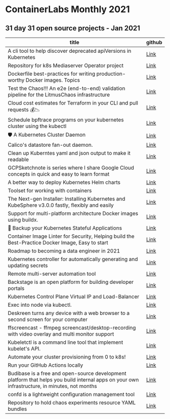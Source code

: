 # ContainerLabs Monthly 2021 

## 31 day 31 open source projects - Jan 2021 



| title                                                                                            	| github                                                  	|
|--------------------------------------------------------------------------------------------------	|---------------------------------------------------------	|
| A cli tool to help discover deprecated apiVersions in Kubernetes                                 	| [Link](https://github.com/FairwindsOps/pluto)                   	|
| Repository for k8s Mediaserver Operator project                                                  	| [Link](https://github.com/kubealex/k8s-mediaserver-operator)    	|
| Dockerfile best-practices for writing production-worthy Docker images. Topics                    	| [Link](https://github.com/hexops/dockerfile)                   	|
| Test the Chaos!!! An e2e (end-to-end) validation pipeline for the LitmusChaos infrastructure     	|[Link](https://github.com/litmuschaos/litmus-e2e)              	|
| Cloud cost estimates for Terraform in your CLI and pull requests  💰📉                             	| [Link](https://github.com/infracost/infracost)                  	|
| Schedule bpftrace programs on your kubernetes cluster using the kubectl                          	| [Link](https://github.com/iovisor/kubectl-trace)               	|
| 🛡️  A Kubernetes Cluster Daemon                                                                   	| [Link](https://github.com/appscode/kubed)                   	|
| Calico's datastore fan-out daemon.                                                               	| [Link](https://github.com/projectcalico/typha)                  	|
| Clean up Kuberntes yaml and json output to make it readable                                      	| [Link](https://github.com/itaysk/kubectl-neat)                  	|
| GCPSketchnote is series where I share Google Cloud concepts in quick and easy to learn format    	| [Link](https://github.com/priyankavergadia/GCPSketchnote)       	|
| A better way to deploy Kubernetes Helm charts                                                    	| [Link](https://github.com/replicatedhq/ship)                   	|
| Toolset for working with containers                                                              	| [Link](https://github.com/krane/krane)                          	|
| The Next-gen Installer: Installing Kubernetes and KubeSphere v3.0.0 fastly, flexibly and easily  	| [Link](https://github.com/kubesphere/kubekey)                   	|
| Support for multi-platform architecture Docker images using buildx.                              	| [Link](https://github.com/raspbernetes/multi-arch-images)       	|
| 🛅  Backup your Kubernetes Stateful Applications                                                  	| [Link](https://github.com/stashed/stash)                       	|
| Container Image Linter for Security, Helping build the Best-Practice Docker Image, Easy to start 	| [Link](https://github.com/goodwithtech/dockle)                  	|
| Roadmap to becoming a data engineer in 2021                                                      	| [Link](https://github.com/datastacktv/data-engineer-roadmap)    	|
| Kubernetes controller for automatically generating and updating secrets                          	| [Link](https://github.com/mittwald/kubernetes-secret-generator) 	|
| Remote multi-server automation tool                                                              	| [Link](https://github.com/capistrano/capistrano)                	|
| Backstage is an open platform for building developer portals                                      | [Link](https://github.com/backstage/backstage)                     |
| Kubernetes Control Plane Virtual IP and Load-Balancer                                             | [Link](https://github.com/plunder-app/kube-vip)                   |
| Exec into node via kubectl.                                                                      | [Link](https://github.com/kvaps/kubectl-node-shell )             |
| Deskreen turns any device with a web browser to a second screen for your computer                 | [Link](https://github.com/pavlobu/deskreen)  |
| ffscreencast - ffmpeg screencast/desktop-recording with video overlay and multi monitor support   | [Link](https://github.com/cytopia/ffscreencast )  |
| Kubeletctl is a command line tool that implement kubelet's API.                                   | [Link]( https://github.com/cyberark/kubeletctl)  |
| Automate your cluster provisioning from 0 to k8s!                                                 | [Link](https://github.com/kubealex/libvirt-k8s-provisioner)  | 
|  Run your GitHub Actions locally                                                                  | [Link](https://github.com/nektos/act)|
| Budibase is a free and open-source development platform that helps you build internal apps on your own infrastructure, in minutes, not months | [Link](https://github.com/Budibase/budibase)| 
| confd is a lightweight configuration management tool  | [Link](https://github.com/kelseyhightower/confd ) |
| Repository to hold chaos experiments resource YAML bundles   | [Link](https://github.com/litmuschaos/chaos-charts)|
